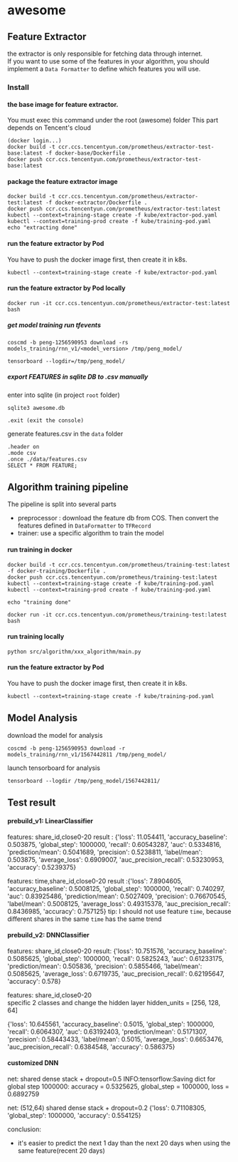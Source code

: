 # awesome

## Feature Extractor
the extractor is only responsible for fetching data through internet.  
If you want to use some of the features in your algorithm, you should implement a `Data Formatter` to define which features you will use.
  
### Install
#### the base image for feature extractor. 
You must exec this command under the root (awesome) folder
This part depends on Tencent's cloud
```
(docker login...)   
docker build -t ccr.ccs.tencentyun.com/prometheus/extractor-test-base:latest -f docker-base/Dockerfile .
docker push ccr.ccs.tencentyun.com/prometheus/extractor-test-base:latest
```

#### package the feature extractor image
```
docker build -t ccr.ccs.tencentyun.com/prometheus/extractor-test:latest -f docker-extractor/Dockerfile .
docker push ccr.ccs.tencentyun.com/prometheus/extractor-test:latest
kubectl --context=training-stage create -f kube/extractor-pod.yaml
kubectl --context=training-prod create -f kube/training-pod.yaml
echo "extracting done"
```

#### run the feature extractor by Pod
You have to push the docker image first, then create it in k8s.
```
kubectl --context=training-stage create -f kube/extractor-pod.yaml
```

#### run the feature extractor by Pod locally
```
docker run -it ccr.ccs.tencentyun.com/prometheus/extractor-test:latest bash
```

##### get model training run tfevents
```
coscmd -b peng-1256590953 download -rs models_training/rnn_v1/<model_version> /tmp/peng_model/

tensorboard --logdir=/tmp/peng_model/
```


##### export FEATURES in sqlite DB to .csv manually
enter into sqlite (in project `root` folder)
```
sqlite3 awesome.db

.exit (exit the console)
```
generate features.csv in the `data` folder
```
.header on  
.mode csv  
.once ./data/features.csv
SELECT * FROM FEATURE;
```


## Algorithm training pipeline
The pipeline is split into several parts
- preprocessor : download the feature db from COS. Then convert the features defined in `DataFormatter` to `TFRecord`
- trainer: use a specific algorithm to train the model

#### run training in docker
```
docker build -t ccr.ccs.tencentyun.com/prometheus/training-test:latest -f docker-training/Dockerfile .
docker push ccr.ccs.tencentyun.com/prometheus/training-test:latest
kubectl --context=training-stage create -f kube/training-pod.yaml
kubectl --context=training-prod create -f kube/training-pod.yaml

echo "training done"

docker run -it ccr.ccs.tencentyun.com/prometheus/training-test:latest bash
```
#### run training locally
```
python src/algorithm/xxx_algorithm/main.py
```

#### run the feature extractor by Pod
You have to push the docker image first, then create it in k8s.
```
kubectl --context=training-stage create -f kube/training-pod.yaml
```

## Model Analysis
download the model for analysis  
```
coscmd -b peng-1256590953 download -r models_training/rnn_v1/1567442811 /tmp/peng_model/
```

launch tensorboard for analysis
```
tensorboard --logdir /tmp/peng_model/1567442811/
```



## Test result
#### prebuild_v1: LinearClassifier
features: share_id,close0-20
result  : {'loss': 11.054411, 'accuracy_baseline': 0.503875, 'global_step': 1000000, 'recall': 0.60543287, 'auc': 0.5334816, 'prediction/mean': 0.5041689, 'precision': 0.5238811, 'label/mean': 0.503875, 'average_loss': 0.6909007, 'auc_precision_recall': 0.53230953, 'accuracy': 0.5239375}

features: time,share_id,close0-20
result  :{'loss': 7.8904605, 'accuracy_baseline': 0.5008125, 'global_step': 1000000, 'recall': 0.740297, 'auc': 0.83925486, 'prediction/mean': 0.5027409, 'precision': 0.76670545, 'label/mean': 0.5008125, 'average_loss': 0.49315378, 'auc_precision_recall': 0.8436985, 'accuracy': 0.757125}
tip: I should not use feature `time`, because different shares in the same `time` has the same trend

#### prebuild_v2: DNNClassifier
features: share_id,close0-20
result: {'loss': 10.751576, 'accuracy_baseline': 0.5085625, 'global_step': 1000000, 'recall': 0.5825243, 'auc': 0.61233175, 'prediction/mean': 0.505836, 'precision': 0.5855466, 'label/mean': 0.5085625, 'average_loss': 0.6719735, 'auc_precision_recall': 0.62195647, 'accuracy': 0.578}

features: share_id,close0-20    
specific 2 classes and change the hidden layer         hidden_units = [256, 128, 64]

{'loss': 10.645561, 'accuracy_baseline': 0.5015, 'global_step': 1000000, 'recall': 0.6064307, 'auc': 0.63192403, 'prediction/mean': 0.5171307, 'precision': 0.58443433, 'label/mean': 0.5015, 'average_loss': 0.6653476, 'auc_precision_recall': 0.6384548, 'accuracy': 0.586375}



#### customized DNN
net: shared dense stack + dropout=0.5
INFO:tensorflow:Saving dict for global step 1000000: accuracy = 0.5325625, global_step = 1000000, loss = 0.6892759

net: (512,64) shared dense stack + dropout=0.2
{'loss': 0.71108305, 'global_step': 1000000, 'accuracy': 0.554125}

conclusion:
- it's easier to predict the next 1 day than the next 20 days when using the same feature(recent 20 days)